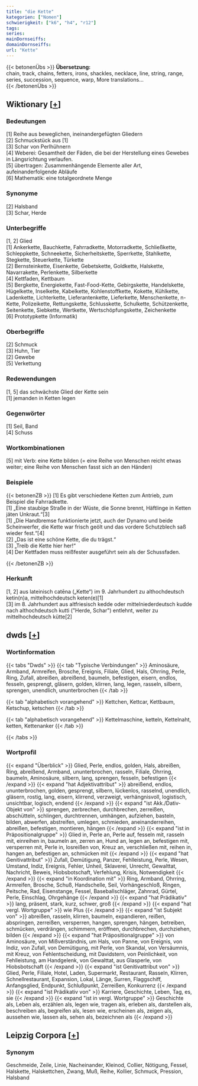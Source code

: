 ```yaml
---
title: "die Kette"
kategorien: ["Nomen"]
schwierigkeit: ["k6", "h4", "r12"]
tags:
series:
mainDornseiffs:
domainDornseiffs:
url: "Kette"
---
```


{{< betonenÜbs >}}
**Übersetzung:**  
chain, track, chains, fetters, irons, shackles, necklace, line, string, range, series, succession, sequence, warp, More translations...  
{{< /betonenÜbs >}}

## Wiktionary [[+](https://de.wiktionary.org/wiki/Kette)]

### Bedeutungen
[1] Reihe aus beweglichen, ineinandergefügten Gliedern  
[2] Schmuckstück aus [1]  
[3] Schar von Perlhühnern  
[4] Weberei: Gesamtheit der Fäden, die bei der Herstellung eines Gewebes in Längsrichtung verlaufen.  
[5] übertragen: Zusammenhängende Elemente aller Art, aufeinanderfolgende Abläufe  
[6] Mathematik: eine totalgeordnete Menge  

### Synonyme
[2] Halsband  
[3] Schar, Herde  

### Unterbegriffe
[1, 2] Glied  
[1] Ankerkette, Bauchkette, Fahrradkette, Motorradkette, Schließkette, Schleppkette, Schneekette, Sicherheitskette, Sperrkette, Stahlkette, Stegkette, Steuerkette, Türkette  
[2] Bernsteinkette, Eisenkette, Gebetskette, Goldkette, Halskette, Navarrakette, Perlenkette, Silberkette  
[4] Kettfaden, Kettbaum  
[5] Bergkette, Energiekette, Fast-Food-Kette, Gebirgskette, Handelskette, Hügelkette, Inselkette, Kabelkette, Kohlenstoffkette, Kokette, Kühlkette, Ladenkette, Lichterkette, Lieferantenkette, Lieferkette, Menschenkette, n-Kette, Polizeikette, Rettungskette, Schlusskette, Schulkette, Schützenkette, Seitenkette, Siebkette, Wertkette, Wertschöpfungskette, Zeichenkette  
[6] Prototypkette (Informatik)  

### Oberbegriffe
[2] Schmuck  
[3] Huhn, Tier  
[2] Gewebe  
[5] Verkettung  

### Redewendungen
[1, 5] das schwächste Glied der Kette sein  
[1] jemanden in Ketten legen  

### Gegenwörter
[1] Seil, Band  
[4] Schuss  

### Wortkombinationen
[5] mit Verb: eine Kette bilden (= eine Reihe von Menschen reicht etwas weiter; eine Reihe von Menschen fasst sich an den Händen)  

### Beispiele
{{< betonenZB >}}
[1] Es gibt verschiedene Ketten zum Antrieb, zum Beispiel die Fahrradkette.  
[1] „Eine staubige Straße in der Wüste, die Sonne brennt, Häftlinge in Ketten jäten Unkraut.“[3]  
[1] „Die Handbremse funktionierte jetzt, auch der Dynamo und beide Scheinwerfer, die Kette war frisch geölt und das vordere Schutzblech saß wieder fest.“[4]  
[2] „Das ist eine schöne Kette, die du trägst.“  
[3] „Treib die Kette hier her!“  
[4] Der Kettfaden muss reißfester ausgeführt sein als der Schussfaden.  

{{< /betonenZB >}}
### Herkunft
[1, 2] aus lateinisch catēna („Kette“) im 9. Jahrhundert zu althochdeutsch ketin(n)a, mittelhochdeutsch keten(e)[1]  
[3] im 8. Jahrhundert aus altfriesisch kedde oder mittelniederdeutsch kudde nach althochdeutsch kutti ("Herde, Schar") entlehnt, weiter zu mittelhochdeutsch kütte[2]  



## dwds [[+](https://www.dwds.de/wb/Kette)]

### Wortinformation
{{< tabs "Dwds" >}}
{{< tab "Typische Verbindungen" >}}
Aminosäure, Armband, Armreifen, Brosche, Ereignis, Filiale, Glied, Hals, Ohrring, Perle, Ring, Zufall, abreißen, abreißend, baumeln, befestigen, eisern, endlos, fesseln, gesprengt, gläsern, golden, klirren, lang, legen, rasseln, silbern, sprengen, unendlich, ununterbrochen
{{< /tab >}}

{{< tab "alphabetisch vorangehend" >}}
Kettchen, Kettcar, Kettbaum, Ketschup, ketschen
{{< /tab >}}

{{< tab "alphabetisch vorangehend" >}}
Kettelmaschine, ketteln, Kettelnaht, ketten, Kettenanker
{{< /tab >}}

{{< /tabs >}}

### Wortprofil
{{< expand "Überblick" >}} Glied, Perle, endlos, golden, Hals, abreißen, Ring, abreißend, Armband, ununterbrochen, rasseln, Filiale, Ohrring, baumeln, Aminosäure, silbern, lang, sprengen, fesseln, befestigen {{< /expand >}}
{{< expand "hat Adjektivattribut" >}} abreißend, endlos, ununterbrochen, golden, gesprengt, silbern, lückenlos, rasselnd, unendlich, gläsern, rostig, lang, eisern, klirrend, verzweigt, verhängnisvoll, logistisch, unsichtbar, logisch, endend {{< /expand >}}
{{< expand "ist Akk./Dativ-Objekt von" >}} sprengen, zerbrechen, durchbrechen, zerreißen, abschütteln, schlingen, durchtrennen, umhängen, aufziehen, basteln, bilden, abwerfen, abstreifen, umlegen, schmieden, aneinanderreihen, abreißen, befestigen, montieren, hängen {{< /expand >}}
{{< expand "ist in Präpositionalgruppe" >}} Glied in, Perle an, Perle auf, fesseln mit, rasseln mit, einreihen in, baumeln an, zerren an, Hund an, legen an, befestigen mit, versperren mit, Perle in, losreißen von, Kreuz an, verschließen mit, reihen in, hangen an, befestigen an, schmücken mit {{< /expand >}}
{{< expand "hat Genitivattribut" >}} Zufall, Demütigung, Panzer, Fehlleistung, Perle, Wesen, Umstand, Indiz, Ereignis, Fehler, Unheil, Sklaverei, Unrecht, Gewalttat, Nachricht, Beweis, Hiobsbotschaft, Verfehlung, Krisis, Notwendigkeit {{< /expand >}}
{{< expand "in Koordination mit" >}} Ring, Armband, Ohrring, Armreifen, Brosche, Schuß, Handschelle, Seil, Vorhängeschloß, Ringen, Peitsche, Rad, Eisenstange, Fessel, Baseballschläger, Zahnrad, Gürtel, Perle, Einschlag, Ohrgehänge {{< /expand >}}
{{< expand "hat Prädikativ" >}} lang, präsent, stark, kurz, schwer, groß {{< /expand >}}
{{< expand "hat vergl. Wortgruppe" >}} wie Plus {{< /expand >}}
{{< expand "ist Subjekt von" >}} abreißen, rasseln, klirren, baumeln, expandieren, reißen, abspringen, zerreißen, versperren, hangen, sprengen, hängen, betreiben, schmücken, verdrängen, schimmern, eröffnen, durchbrechen, durchziehen, bilden {{< /expand >}}
{{< expand "hat Präpositionalgruppe" >}} von Aminosäure, von Mißverständnis, um Hals, von Panne, von Ereignis, von Indiz, von Zufall, von Demütigung, mit Perle, von Skandal, von Versäumnis, mit Kreuz, von Fehlentscheidung, mit Davidstern, von Peinlichkeit, von Fehlleistung, am Handgelenk, von Gewalttat, aus Glasperle, von Hiobsbotschaft {{< /expand >}}
{{< expand "ist Genitivattribut von" >}} Glied, Perle, Filiale, Hotel, Laden, Supermarkt, Restaurant, Rasseln, Klirren, Schnellrestaurant, Expansion, Lokal, Länge, Surren, Flaggschiff, Anfangsglied, Endpunkt, Schlußpunkt, Zerreißen, Konkurrenz {{< /expand >}}
{{< expand "ist Prädikativ von" >}} Karriere, Geschichte, Leben, Tag, es, sie {{< /expand >}}
{{< expand "ist in vergl. Wortgruppe" >}} Geschichte als, Leben als, erzählen als, legen wie, tragen als, erleben als, darstellen als, beschreiben als, begreifen als, lesen wie, erscheinen als, zeigen als, aussehen wie, lassen als, sehen als, bezeichnen als {{< /expand >}}

## Leipzig Corpora [[+](https://corpora.uni-leipzig.de/en/res?word=Kette&corpusId=deu_newscrawl-public_2018)]


### Synonym
Geschmeide, Zeile, Linie, Nacheinander, Kleinod, Collier, Nötigung, Fessel, Halskette, Halskettchen, Zwang, Muß, Reihe, Kollier, Schmuck, Pression, Halsband

